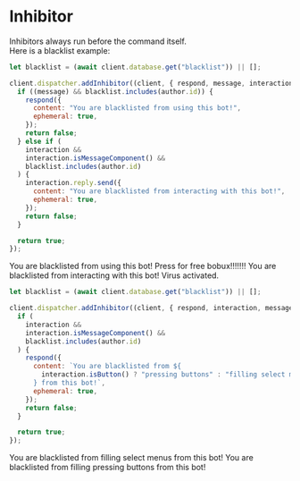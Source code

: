 # Inhibitor

Inhibitors always run before the command itself.  
Here is a blacklist example:

```js
let blacklist = (await client.database.get("blacklist")) || [];

client.dispatcher.addInhibitor((client, { respond, message, interaction, author }) => {
  if ((message) && blacklist.includes(author.id)) {
    respond({
      content: "You are blacklisted from using this bot!",
      ephemeral: true,
    });
    return false;
  } else if (
    interaction &&
    interaction.isMessageComponent() &&
    blacklist.includes(author.id)
  ) {
    interaction.reply.send({
      content: "You are blacklisted from interacting with this bot!",
      ephemeral: true,
    });
    return false;
  }

  return true;
});
```

<div is="dis-messages">
  <dis-messages :ephemeral="true">
    <dis-message profile="gcommands">
      <template #interactions>
        <discord-interaction profile="hyro" :command="true" :ephemeral="true">ping</discord-interaction>
      </template>
      You are blacklisted from using this bot!
    </dis-message>
  </dis-messages>
  <dis-messages>
    <dis-message profile="gcommands">
      Press for free bobux!!!!!!!
      <template #actions>
        <discord-buttons>
          <discord-button type="success">BOBUX!</discord-button>
        </discord-buttons>
      </template>
    </dis-message>
  </dis-messages>
  <dis-messages :ephemeral="true">
    <dis-message profile="gcommands">
      <template #interactions>
        <discord-interaction profile="hyro" :ephemeral="true">Press for free bobux!!!!!!!</discord-interaction>
      </template>
      You are blacklisted from interacting with this bot!
    </dis-message>
  </dis-messages>
  <dis-messages>
    <dis-message profile="gcommands">
      <template #interactions>
        <discord-interaction profile="izboxo">Press for free bobux!!!!!!!</discord-interaction>
      </template>
      Virus activated.
    </dis-message>
  </dis-messages>
</div>

```js
let blacklist = (await client.database.get("blacklist")) || [];

client.dispatcher.addInhibitor((client, { respond, interaction, message, author }) => {
  if (
    interaction &&
    interaction.isMessageComponent() &&
    blacklist.includes(author.id)
  ) {
    respond({
      content: `You are blacklisted from ${
        interaction.isButton() ? "pressing buttons" : "filling select menus"
      } from this bot!`,
      ephemeral: true,
    });
    return false;
  }

  return true;
});
```

<div is="dis-messages">
  <dis-messages :ephemeral="true">
    <dis-message profile="gcommands">
      <template #interactions>
        <discord-interaction profile="gcommands" :ephemeral="true">Fill out this menu!</discord-interaction>
      </template>
      You are blacklisted from filling select menus from this bot!
    </dis-message>
    <dis-message profile="gcommands">
      <template #interactions>
        <discord-interaction profile="gcommands" :ephemeral="true">Press this button!</discord-interaction>
      </template>
      You are blacklisted from filling pressing buttons from this bot!
    </dis-message>
  </dis-messages>
</div>
